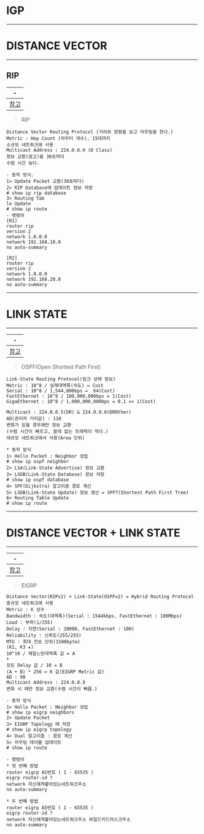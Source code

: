 # IGP

---
# DISTANCE VECTOR
---

RIP
---
|-|
|-|
|[참고](https://haekt-log.tistory.com/68)|

> RIP
```
Distance Vector Routing Protocol (거리와 방향을 보고 라우팅을 한다.)
Metric : Hop Count (라우터 개수), 15대까지
소규모 네트워크에 사용
Multicast Address : 224.0.0.9 (D Class)
정보 교환(광고)을 30초마다
수렴 시간 늦다.

- 동작 방식.
1> Update Packet 교환(30초마다)
2> RIP Database에 업데이트 정보 저장
# show ip rip database
3> Routing Tab
le Update
# show ip route
- 명령어
[R1]
router rip
version 2
network 1.0.0.0
network 192.168.10.0
no auto-summary

[R2]
router rip
version 2 
network 1.0.0.0
network 192.168.20.0
no auto-summary

```
---
# LINK STATE
---
|-|
|-|
|[참고](https://blog.naver.com/luexr/222460005000)|

> OSPF(Open Shortest Path First)
```
Link-State Routing Protocol(링크 상태 정보)
Metric : 10^8 / 실제대역폭(속도) = Cost
Serial : 10^8 / 1,544,000bps =  64(Cost)
FastEthernet : 10^8 / 100,000,000bps = 1(Cost)
GigaEthernet : 10^8 / 1,000,000,000bps = 0.1 => 1(Cost)

Multicast : 224.0.0.5(DR) & 224.0.0.6(DROther)
AD(관리자 거리값) : 110
변화가 있을 경우에만 정보 교환
(수렴 시간이 빠르고, 쓸데 없는 트래픽이 적다.)
대규모 네트워크에서 사용(Area 단위)

* 동작 방식
1> Hello Packet : Neighbor 성립
# show ip ospf neighbor
2> LSA(Link-State Advertise) 정보 교환
3> LSDB(Link-State Database) 정보 저장
# show ip ospf database
4> SPF(Dijkstra) 알고리즘 경로 계산
5> LSDB(Link-State Update) 정보 갱신 = SPFT(Shortest Path First Tree)
6> Routing Table Update
# show ip route

```

---
# DISTANCE VECTOR +  LINK STATE
---
|-|
|-|
|[참고](https://m.blog.naver.com/luexr/222441096481)|

>EIGRP
```
Distance Vector(RIPv2) + Link-State(OSPFv2) = Hybrid Routing Protocol
중규모 네트워크에 사용
Metric : K 상수
Bandwidth : 속도(대역폭)(Serial : 1544kbps, FastEthernet : 100Mbps)
Load : 부하(1/255)
Delay : 지연(Serial : 20000, FastEthernet : 100)
Reliability : 신뢰도(255/255)
MTU : 최대 전송 단위(1500byte)
(K1, K3 ★)
10^10 / 제일느린대역폭 값 = A
+
모든 Delay 값 / 10 = B
(A + B) * 256 = K 값(EIGRP Metric 값)
AD : 90
Multicast Address : 224.0.0.9
변화 시 에만 정보 교환(수렴 시간이 빠름.)

- 동작 방식
1> Hello Packet : Neighbor 성립
# show ip eigrp neighbors
2> Update Packet 
3> EIGRP Topology 에 저장
# show ip eigrp topology
4> Dual 알고리즘 : 경로 계산
5> 라우팅 테이블 업데이트
# show ip route

- 명령어
* 첫 번째 방법
router eigrp AS번호 ( 1 - 65535 )
eigrp router-id ?
network 자신에게붙어있는네트워크주소
no auto-summary

* 두 번째 방법
router eigrp AS번호 ( 1 - 65535 )
eigrp router-id ?
network 자신에게붙어있는네트워크주소 와일드카드마스크주소
no auto-summary
```





